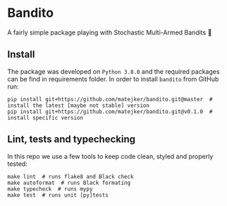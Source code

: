 # Bandito
A fairly simple package playing with Stochastic Multi-Armed Bandits :slot_machine:


## Install
The package was developed on `Python 3.8.0` and the required packages can be find in requirements folder.
In order to install `bandito` from GitHub run:

```shell
pip install git+https://github.com/matejker/bandito.git@master  # install the latest [maybe not stable] version
pip install git+https://github.com/matejker/bandito.git@v0.1.0  # install specific version
```

## Lint, tests and typechecking
In this repo we use a few tools to keep code clean, styled and properly tested:
```shell
make lint  # runs flake8 and Black check
make autoformat  # runs Black formating
make typecheck  # runs mypy
make test  # runs unit [py]tests
```
